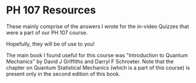 # PH 107 Resources

These mainly comprise of the answers I wrote for the in-video Quizzes that were a part of our PH 107 course.

Hopefully, they will be of use to you!

The main book I found useful for this course was "Introduction to Quantum Mechanics" by David J Griffiths and
Darryl F Schroeter. Note that the chapter on Quantum Statistical Mechanics (which is a part of this course) 
is present only in the second edition of this book.